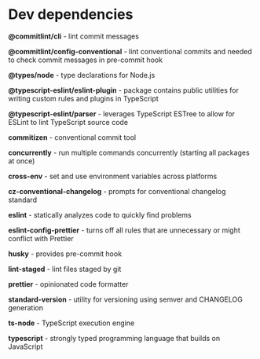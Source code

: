 # Dev dependencies

**@commitlint/cli** - lint commit messages

**@commitlint/config-conventional** - lint conventional commits and needed to check commit messages in pre-commit hook

**@types/node** - type declarations for Node.js

**@typescript-eslint/eslint-plugin** - package contains public utilities for writing custom rules and plugins in TypeScript

**@typescript-eslint/parser** - leverages TypeScript ESTree to allow for ESLint to lint TypeScript source code

**commitizen** - conventional commit tool

**concurrently** - run multiple commands concurrently (starting all packages at once)

**cross-env** - set and use environment variables across platforms

**cz-conventional-changelog** - prompts for conventional changelog standard

**eslint** - statically analyzes code to quickly find problems

**eslint-config-prettier** - turns off all rules that are unnecessary or might conflict with Prettier

**husky** - provides pre-commit hook

**lint-staged** - lint files staged by git

**prettier** - opinionated code formatter

**standard-version** - utility for versioning using semver and CHANGELOG generation

**ts-node** - TypeScript execution engine

**typescript** - strongly typed programming language that builds on JavaScript
